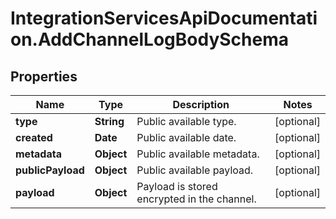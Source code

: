 # IntegrationServicesApiDocumentation.AddChannelLogBodySchema

## Properties
Name | Type | Description | Notes
------------ | ------------- | ------------- | -------------
**type** | **String** | Public available type. | [optional] 
**created** | **Date** | Public available date. | [optional] 
**metadata** | **Object** | Public available metadata. | [optional] 
**publicPayload** | **Object** | Public available payload. | [optional] 
**payload** | **Object** | Payload is stored encrypted in the channel. | [optional] 
